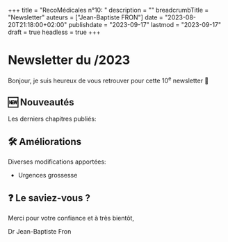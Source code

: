 +++
title = "RecoMédicales n°10: "
description = ""
breadcrumbTitle = "Newsletter"
auteurs = ["Jean-Baptiste FRON"]
date = "2023-08-20T21:18:00+02:00"
publishdate = "2023-09-17"
lastmod = "2023-09-17"
draft = true
headless = true
+++

# Newsletter du /2023

Bonjour, je suis heureux de vous retrouver pour cette 10<sup>e</sup> newsletter 📰

## 🆕 Nouveautés

Les derniers chapitres publiés:



## 🛠️ Améliorations

Diverses modifications apportées:

- Urgences grossesse

## ❓ Le saviez-vous ?



Merci pour votre confiance et à très bientôt,

Dr Jean-Baptiste Fron
